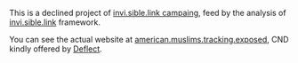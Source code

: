 
This is a declined project of [invi.sible.link campaing](https://github.com/vecna/example), feed by the analysis of [invi.sible.link](https://github.com/vecna/invi.sible.link) framework.

You can see the actual website at [american.muslims.tracking.exposed](https://american.muslims.tracking.exposed), CND kindly offered by [Deflect](https://deflect.ca).
